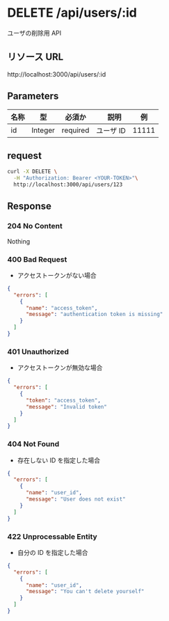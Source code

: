 # DELETE /api/users/:id

ユーザの削除用 API

## リソース URL

http://localhost:3000/api/users/:id

## Parameters

| 名称 | 型      | 必須か   | 　説明    | 例    |
| ---- | ------- | -------- | --------- | ----- |
| id   | Integer | required | ユーザ ID | 11111 |

## request

```bash
curl -X DELETE \
  -H "Authorization: Bearer <YOUR-TOKEN>"\
  http://localhost:3000/api/users/123
```

## Response

### 204 No Content

Nothing

### 400 Bad Request

- アクセストークンがない場合

```json
{
  "errors": [
    {
      "name": "access_token",
      "message": "authentication token is missing"
    }
  ]
}
```

### 401 Unauthorized

- アクセストークンが無効な場合

```json
{
  "errors": [
    {
      "token": "access_token",
      "message": "Invalid token"
    }
  ]
}
```

### 404 Not Found

- 存在しない ID を指定した場合

```json
{
  "errors": [
    {
      "name": "user_id",
      "message": "User does not exist"
    }
  ]
}
```

### 422 Unprocessable Entity

- 自分の ID を指定した場合

```json
{
  "errors": [
    {
      "name": "user_id",
      "message": "You can't delete yourself"
    }
  ]
}
```
